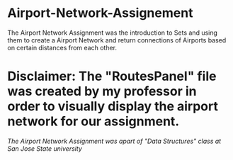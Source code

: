# Airport-Network-Assignement
The Airport Network Assignment was the introduction to Sets and using them to create a Airport Network and return connections of Airports based on certain distances from each other.

# Disclaimer: The "RoutesPanel" file was created by my professor in order to visually display the airport network for our assignment.
*The Airport Network Assignment was apart of "Data Structures" class at San Jose State university*
